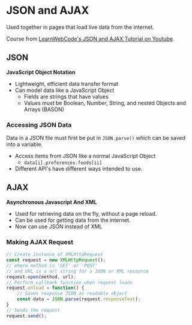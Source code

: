 # JSON and AJAX
Used together in pages that load live data from the internet.

Course from [LearnWebCode's JSON and AJAX Tutorial on Youtube](https://youtu.be/rJesac0_Ftw).

## JSON
**JavaScript Object Notation**

- Lightweight, efficient data transfer format
- Can model data like a JavaScript Object
    - Fields are strings that have values
    - Values must be Boolean, Number, String, and nested Objects and Arrays (BASON)

### Accessing JSON Data
Data in a JSON file must first be put in `JSON.parse()` which can be saved into a variable.

- Access items from JSON like a normal JavaScript Object
    - `data[i].preferences.foods[ii]`
- Different API's have different ways intended to use.


## AJAX
**Asynchronous Javascript And XML**

- Used for retrieving data on the fly, without a page reload.
- Can be used for getting data from the internet.
- Now can use JSON instead of XML


### Making AJAX Request
```JavaScript
// Create instance of XMLHttpRequest
const request = new XMLHttpRequest();
// where method is 'GET' or 'POST'
// and URL is a url string for a JSON or XML resource
request.open(method, url);
// Perform callback function when request loads
request.onload = function() {
    // Saves response JSON as readable object
    const data = JSON.parse(request.responseText);
}
// Sends the request
request.send();



```






